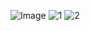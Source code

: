  ![Image](src)
 ![1](https://lh3.googleusercontent.com/iHKoFJSIjoeu96RPQqmwZhANKxJdB5nG8nkQdnHABL-oCJpXapALDHYxH0kmK-peL0hWHsYNsTm40T6WUyuDiCScyQHv1eBN9jAG-WMzCqSM-Dy46h47w8Cug80XewpFIt60uSGU2eZnvpJEXjQVKypmoZclU1_ZHsyNJC6Ax7h1pZ6wu8SvS8mRbG3sUFrxVJrsWnwwYw0tG4Jogpy3DkX_0ANZnpekXKOQ9ZnufKtKs_1uNkNX3DU1s2oENB7Lw4F5CMURrej9rAm_dV02--nZWEGX1iGamVR17g7_TbRVSeFORkPh-jUZxokdEarAAwPO1tHpRT3afgNN9tMnQXSPm7V_aT1AgTFPRNaeKK3Hip6sCS-cdN38Y3gotBISKsjYaUoSKqh3vw_j-zp30xDBw38f800focCiK-wYJdC5ssIZ3H6tLT5ue8uZPEkryJ-z8Bsc9_aVW4whx3dt94jWhcj7KcAdKEK6MjCoSB96mQatgUyeuv8lW9n_xMBZ2ktiJtF2Ezrv4VgLDmJncyUrgXcGsWDiG9vUY8hEEOQvU5pDXyAlkCuCenqdX9_P2gu9Di3ST5X5GUZ0OkMOJXsox1F-b8aN_0Pdnqns=w1920-h637-no)
 ![2](https://lh3.googleusercontent.com/-kcxP3ji_IfA8GPm7eym2bQ62ihaGOsm_om8ikD0aiwaK8LiHu1ZI0kI822blp123gq8dlnett_xKNqndo6tw4Vjj6UyukJQtXa512nXtqnopBVqLawIWxEOQCNOf1UPNUGPOiY-a0wxPncQQJgmSszptZNrV-H2TYRLL24lbn6BBK6SAtLPYYZsU23gUL1uDJV4M2z9-GG3OqtRnTRn6m7jmAQJ8-n8-ecGxUUQGNXxUy8nNtP0jiya_Y-_cquLDYwBgOtTv8ipNIrrjkhF8pdr9VH4o39z4mFvmi1gYWZXOTGzWt3ICv5FNMJfBkwTvBQ-Ed3LYkqhYETCX89hBFfozpf8KGj9apoFK-750R62YAZJ-y-ibPLXAlLMQnTKK5YidQkvBsbt-fVjMqog_rrlNzung6QgPg3Qgi4d4S37gr8sM1VZ4OwTtlTYi3HEneX_6kbwWLPp6dyE_JpqKLSx2uS0CAKXd4-c5Qdsmkx392-q8_KfYqwCUx0-0p_zak9L3aCQa6v7VDMgr6vpazVCfXI-h3qdH7XNHsW8xoFnjx4WRuL9cVfs82_XqoWkcjBYK_5jy7h3C8P-QntFb4DKeel3gZfWZDcOImDJ=w1920-h634-no)
